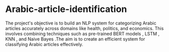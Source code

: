 # Arabic-article-identification
The project's objective is to build an NLP system for categorizing Arabic articles accurately across domains like health, politics, and economics. This involves combining techniques such as pre-trained BERT models , LSTM , KNN , and Naive Bayes .The aim is to create an efficient system for classifying Arabic articles effectively.
